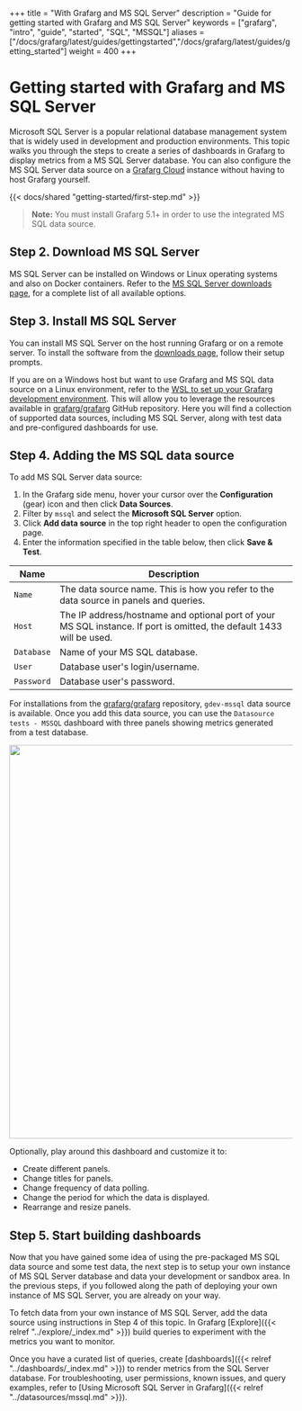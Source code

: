 +++
title = "With Grafarg and MS SQL Server"
description = "Guide for getting started with Grafarg and MS SQL Server"
keywords = ["grafarg", "intro", "guide", "started", "SQL", "MSSQL"]
aliases = ["/docs/grafarg/latest/guides/gettingstarted","/docs/grafarg/latest/guides/getting_started"]
weight = 400
+++

# Getting started with Grafarg and MS SQL Server

Microsoft SQL Server is a popular relational database management system that is widely used in development and production environments. This topic walks you through the steps to create a series of dashboards in Grafarg to display metrics from a MS SQL Server database. You can also configure the MS SQL Server data source on a [Grafarg Cloud](https://grafarg.com/docs/grafarg-cloud/) instance without having to host Grafarg yourself.

{{< docs/shared "getting-started/first-step.md" >}}

> **Note:** You must install Grafarg 5.1+ in order to use the integrated MS SQL data source.

## Step 2. Download MS SQL Server

MS SQL Server can be installed on Windows or Linux operating systems and also on Docker containers. Refer to the [MS SQL Server downloads page](https://www.microsoft.com/en-us/sql-server/sql-server-downloads), for a complete list of all available options.
## Step 3. Install MS SQL Server

You can install MS SQL Server on the host running Grafarg or on a remote server. To install the software from the [downloads page](https://www.microsoft.com/en-us/sql-server/sql-server-downloads), follow their setup prompts.

If you are on a Windows host but want to use Grafarg and MS SQL data source on a Linux environment, refer to the [WSL to set up your Grafarg development environment](https://grafarg.com/blog/2021/03/03/.how-to-set-up-a-grafarg-development-environment-on-a-windows-pc-using-wsl). This will allow you to leverage the resources available in [grafarg/grafarg](https://github.com/famarks/grafarg) GitHub repository. Here you will find a collection of supported data sources, including MS SQL Server, along with test data and pre-configured dashboards for use.
## Step 4. Adding the MS SQL data source

To add MS SQL Server data source:

1. In the Grafarg side menu, hover your cursor over the **Configuration** (gear) icon and then click **Data Sources**.
1. Filter by `mssql` and select the **Microsoft SQL Server** option.
1. Click **Add data source** in the top right header to open the configuration page.
1. Enter the information specified in the table below, then click **Save & Test**.

 Name           | Description
------------   | -------------
`Name`         | The data source name. This is how you refer to the data source in panels and queries.
`Host`         | The IP address/hostname and optional port of your MS SQL instance. If port is omitted, the default 1433 will be used.
`Database`     | Name of your MS SQL database.
`User`         | Database user's login/username.
`Password`     | Database user's password.

For installations from the [grafarg/grafarg](https://github.com/famarks/grafarg/tree/master) repository, `gdev-mssql` data source is available. Once you add this data source, you can use the `Datasource tests - MSSQL` dashboard with three panels showing metrics generated from a test database.

<img src="/static/img/docs/getting-started/gdev-sql-dashboard.png" class="no-shadow" width="700px">

Optionally, play around this dashboard and customize it to:
- Create different panels.
- Change titles for panels.
- Change frequency of data polling.
- Change the period for which the data is displayed.
- Rearrange and resize panels.

## Step 5. Start building dashboards

Now that you have gained some idea of using the pre-packaged MS SQL data source and some test data, the next step is to setup your own instance of MS SQL Server database and data your development or sandbox area. In the previous steps, if you followed along the path of deploying your own instance of MS SQL Server, you are already on your way.

To fetch data from your own instance of MS SQL Server, add the data source using instructions in Step 4 of this topic. In Grafarg [Explore]({{< relref "../explore/_index.md" >}}) build queries to experiment with the metrics you want to monitor.

Once you have a curated list of queries, create [dashboards]({{< relref "../dashboards/_index.md" >}}) to render metrics from the SQL Server database. For troubleshooting, user permissions, known issues, and query examples, refer to [Using Microsoft SQL Server in Grafarg]({{< relref "../datasources/mssql.md" >}}).
